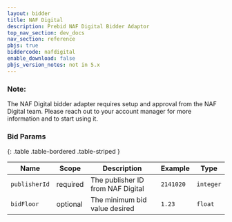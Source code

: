 ```yaml
---
layout: bidder
title: NAF Digital
description: Prebid NAF Digital Bidder Adaptor
top_nav_section: dev_docs
nav_section: reference
pbjs: true
biddercode: nafdigital
enable_download: false
pbjs_version_notes: not in 5.x
---
```


### Note:

The NAF Digital bidder adapter requires setup and approval from the NAF Digital team. Please reach out to your account manager for more information and to start using it.

### Bid Params

{: .table .table-bordered .table-striped } 

| Name | Scope | Description | Example | Type |
| ---- | ----- | ----------- | ------- | ---- |
| `publisherId`       | required | The publisher ID from NAF Digital | `2141020` | `integer` |
| `bidFloor`    | optional | The minimum bid value desired      | `1.23`  | `float` |
